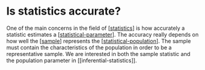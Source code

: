 # Is statistics accurate?

One of the main concerns in the field of [[statistics]] is how accurately a
statistic estimates a [[statistical-parameter]]. The accuracy really depends on
how well the [[sample]] represents the [[statistical-population]]. The sample
must contain the characteristics of the population in order to be a
representative sample. We are interested in both the sample statistic and the
population parameter in [[inferential-statistics]].

[//begin]: # "Autogenerated link references for markdown compatibility"
[statistics]: statistics.md "Statistics"
[statistical-parameter]: statistical-parameter.md "Parameter"
[sample]: sample.md "Sample"
[statistical-population]: statistical-population.md "Population"
[//end]: # "Autogenerated link references"
